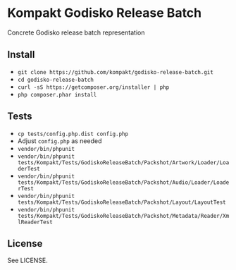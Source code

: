 # Kompakt Godisko Release Batch

Concrete Godisko release batch representation

## Install

+ `git clone https://github.com/kompakt/godisko-release-batch.git`
+ `cd godisko-release-batch`
+ `curl -sS https://getcomposer.org/installer | php`
+ `php composer.phar install`

## Tests

+ `cp tests/config.php.dist config.php`
+ Adjust `config.php` as needed
+ `vendor/bin/phpunit`
+ `vendor/bin/phpunit tests/Kompakt/Tests/GodiskoReleaseBatch/Packshot/Artwork/Loader/LoaderTest`
+ `vendor/bin/phpunit tests/Kompakt/Tests/GodiskoReleaseBatch/Packshot/Audio/Loader/LoaderTest`
+ `vendor/bin/phpunit tests/Kompakt/Tests/GodiskoReleaseBatch/Packshot/Layout/LayoutTest`
+ `vendor/bin/phpunit tests/Kompakt/Tests/GodiskoReleaseBatch/Packshot/Metadata/Reader/XmlReaderTest`

## License

See LICENSE.